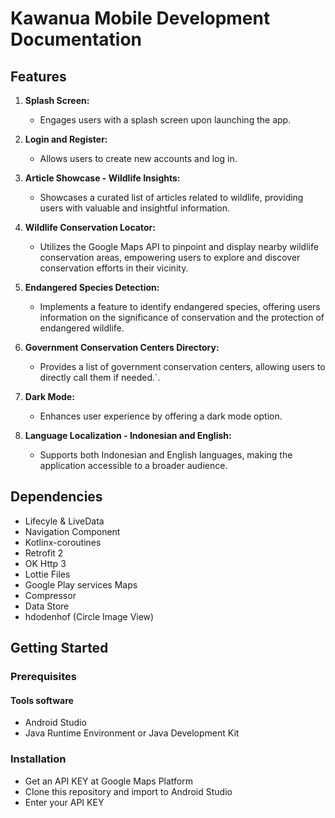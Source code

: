 # Kawanua Mobile Development Documentation

## Features

1. **Splash Screen:**
   - Engages users with a splash screen upon launching the app.

2. **Login and Register:**
   - Allows users to create new accounts and log in.

3. **Article Showcase - Wildlife Insights:**
   - Showcases a curated list of articles related to wildlife, providing users with valuable and insightful information.

4. **Wildlife Conservation Locator:**
   - Utilizes the Google Maps API to pinpoint and display nearby wildlife conservation areas, empowering users to explore and discover conservation efforts in their vicinity.

5. **Endangered Species Detection:**
   - Implements a feature to identify endangered species, offering users information on the significance of conservation and the protection of endangered wildlife.

6. **Government Conservation Centers Directory:**
   - Provides a list of government conservation centers, allowing users to directly call them if needed.`.

7. **Dark Mode:**
   - Enhances user experience by offering a dark mode option.

8. **Language Localization - Indonesian and English:**
   - Supports both Indonesian and English languages, making the application accessible to a broader audience.

## Dependencies
- Lifecyle & LiveData
- Navigation Component
- Kotlinx-coroutines
- Retrofit 2
- OK Http 3
- Lottie Files
- Google Play services Maps
- Compressor
- Data Store
- hdodenhof (Circle Image View)

## Getting Started
### Prerequisites
#### Tools software
- Android Studio
- Java Runtime Environment or Java Development Kit

### Installation
- Get an API KEY at Google Maps Platform
- Clone this repository and import to Android Studio
- Enter your API KEY


